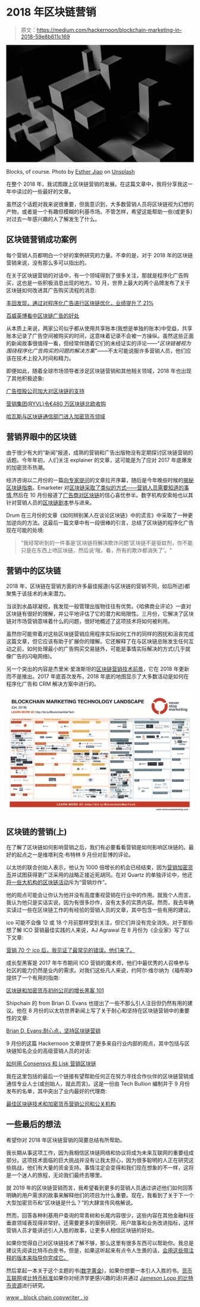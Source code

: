 # 2018 年区块链营销

> 原文：<https://medium.com/hackernoon/blockchain-marketing-in-2018-59e8b611c169>

![](img/240fcf24b26a537759771744c768c4f1.png)

Blocks, of course. Photo by [Esther Jiao](https://unsplash.com/photos/FKZwWLWgGyM?utm_source=unsplash&utm_medium=referral&utm_content=creditCopyText) on [Unsplash](https://unsplash.com/search/photos/block?utm_source=unsplash&utm_medium=referral&utm_content=creditCopyText)

在整个 2018 年，我试图跟上区块链营销的发展。在这篇文章中，我将分享我这一年中读过的一些最好的文章。

虽然这个话题对我来说很重要，但我意识到，大多数营销人员将区块链视为幻想的产物，或者是一个有趣但模糊的利基市场。不管怎样，希望这能帮助一些(或更多)对过去一年感兴趣的人了解发生了什么。

## 区块链营销成功案例

每个营销人员都明白一个好的案例研究的力量。不幸的是，对于 2018 年的区块链营销来说，没有那么多可以指出的。

在关于区块链营销的对话中，有一个领域得到了很多关注，那就是程序化广告购买，这也是一些积极消息出现的地方。10 月，世界上最大的两个品牌发布了关于区块链如何改进其广告购买流程的消息:

[丰田发现，通过对程序化广告进行区块链优化，业绩提升了 21%](https://www.marketingdive.com/news/toyota-sees-21-performance-lift-with-blockchain-optimization-for-programma/539831/)

[百威英博看中区块链广告的好处](https://www.warc.com/newsandopinion/news/ab_inbev_sees_blockchain_ad_benefits/41226)

从本质上来说，两家公司似乎都从使用共享账本(我想是单独的账本)中受益，共享账本记录了广告空间被购买的时间，这意味着记录不会被一方操纵。虽然这些正面的新闻故事很值得一看，但经常伴随着它们的未经证实的评论——“*区块链被视为围绕程序化广告购买的问题的解决方案”*——不太可能说服许多营销人员，他们应该在技术上投入时间和精力。

即便如此，随着全球市场领导者涉足区块链营销和其他相关领域，2018 年也出现了其他积极迹象:

[广告控股公司加大对区块链的支持](https://www.marketingdive.com/news/ad-holding-companies-ramp-up-support-for-blockchain/541722/)

[营销集团(RYVL)令€480 万区块链北欧收购](https://www.thedrum.com/news/2018/12/07/the-marketing-group-ryvl-makes-48m-blockchain-nordic-acquisition)

[哈瓦斯与区块链通信部门进入加密货币领域](https://www.thedrum.com/news/2018/03/30/havas-moves-cryptocurrency-space-with-blockchain-comms-division)

## **营销界眼中的区块链**

由于很少有大的“新闻”报道，成熟的营销和广告出版物没有定期探讨区块链营销的话题。今年年初，人们关注 explainer 的文章，这可能是为了应对 2017 年底爆发的加密货币热潮。

经济咨询以二月份的一篇[向专家提问](https://econsultancy.com/ask-the-experts-blockchain-and-its-use-in-marketing/)的文章拉开序幕，随后是今年晚些时候的[揭秘区块链指南](https://econsultancy.com/demystifying-the-hype-around-blockchain-for-marketers/)。Emarketer 对[区块链采取了类似的方式——营销人员需要知道的事情](https://www.emarketer.com/content/blockchain-what-marketers-need-to-know-now),然后在 10 月份报道了[广告商对区块链](https://www.emarketer.com/content/advertisers-have-mixed-confidence-in-blockchain)的信心喜忧参半。数字机构安索帕也以其针对营销人员的[区块链剧本](https://www.isobar.com/jp/en/news/isobar-launches-blockchain-playbook-to-help-marketers-embrace-technology/)参与进来。

Drum 在三月份的文章《如何辨别某人在谈论区块链》中的谎言》中采取了一种更加逆向的方法。这最后一篇文章中有一段很棒的引言，总结了区块链的程序化广告现在可能的处境:

> “我经常听到的一件事是‘区块链将解决欺诈问题’区块链不是驱蚊剂，你不能只是在东西上喷区块链，然后说‘哦，看，所有的欺诈都消失了’。"

## **营销中的区块链**

2018 年，区块链在营销方面的许多最佳报道(与区块链的营销不同，如后所述)都聚焦于该技术的未来潜力。

当谈到水晶球凝视，我发现一般管理出版物往往有优势。《哈佛商业评论》一直对区块链有很好的理解，并公平地评估了它的潜力和局限性。三月份，它解决了区块链对市场营销意味着什么的问题，很好地概述了这项技术将如何被利用。

虽然你可能带着对这些区块链营销应用程序实际如何工作的同样的困扰和沮丧完成这篇文章，但它应该有助于扩展你的理解。它还解释了在与区块链总账发生任何互动之前，如何处理最小的广告购买交易链外，可能是事情实际解决的方式(几乎就像广告的闪电网络)。

另一个突出的内容是杰里米·爱泼斯坦的[区块链营销技术前景](https://www.neverstopmarketing.com/first-ever-blockchain-marketing-technology-landscape/)，它在 2018 年更新而不是推出。2017 年底首次发布，2018 年底的地图显示了大多数活动是如何在程序化广告和 CRM 解决方案中进行的。

![](img/2a2e50205833b9267302725f4e7c3059.png)

## **区块链的营销(上)**

在了解了区块链如何影响营销之后，我们有必要看看营销是如何影响区块链的。最好的起点之一是维塔利克·布特林 9 月份对彭博的评论。

以太坊的联合创始人表示，他认为 1000 倍增长的机会已经结束，因为[营销加密货币](https://www.bloomberg.com/news/articles/2018-09-08/crypto-growth-nears-ceiling-ethereum-co-founder-buterin-says)并试图获得更广泛采用的战略正接近死胡同。在对 Quartz 的单独评论中，他还[将一些大机构的区块链活动](https://qz.com/1471152/ethereums-vitalik-buterin-says-ibms-corporate-blockchain-is-missing-the-point/)斥为“营销炒作”。

他的观点可能会让你认为他并没有高度重视营销在行业中的作用。就我个人而言，我认为他只是实话实说，因为有很多炒作，没有太多的实质内容。然而，我去年确实读过一些在区块链工作的有经验的营销人员的文章，其中包含一些有用的建议。

ico 可能不会像 12 或 18 个月前那样受到关注，但它们并没有完全消失。对于那些想了解 ICO 营销最佳实践的人来说，AJ Agrawal 在 8 月份为《企业家》写了以下文章:

[营销 70 个 ico 后，我见证了最常见的错误。他们来了。](https://www.entrepreneur.com/article/318835)

成长型黑客是 2017 年牛市期间 ICO 营销的魔术师，他们中最优秀的人召唤参与社区的能力仍然是业内的需求。对我们这些凡人来说，约阿尔·维尔纳为《福布斯》提供了一个有用的指南:

[区块链和加密货币初创公司的增长黑客 101](https://www.forbes.com/sites/yoavvilner/2018/09/25/growth-hacking-101-for-the-blockchain-and-cryptocurrency-startup/#715968d64ab7)

Shipchain 的 from Brian D. Evans 也提出了一些不那么引人注目但仍然有用的建议。他在 8 月份的以太坊世界新闻上写了关于耐心和坚持在区块链营销中的重要性的文章:

[Brian D. Evans:耐心点，坚持区块链营销](https://ethereumworldnews.com/brian-d-evans-be-patient-be-persistent-at-blockchain-marketing/)

9 月份的这篇 Hackernoon 文章提供了更多来自行业内部的观点，其中包括与区块链知名企业的高级营销人员的对话:

[如何用 Consensys 和 Lisk 营销区块链](https://hackernoon.com/how-to-market-blockchain-with-consensys-and-lisk-dzone-security-eecd9a7a2a90)

我在这里包括的最后一个链接有望帮助任何正在努力寻找合作伙伴的区块链营销或通信专业人士(或创始人，就此而言)。这是一份由 Tech Bullion 编制并于 9 月份发布的名单，其中突出了业内最好的代理商:

[最佳区块链技术和加密货币营销公司和公关机构](https://www.techbullion.com/best-blockchain-technology-and-cryptocurrency-marketing-companies-and-pr-agencies/)

## **一些最后的想法**

希望你对 2018 年区块链营销的简要总结有所帮助。

我长期从事这项工作，因为我相信区块链网络和协议将成为未来互联网的重要组成部分。这项技术面临的巨大挑战并没有让我太担心，因为很多聪明的人正在研究这些挑战，他们有大量的资金支持。事情注定会变得和我们现在想象的不一样，这将是一个迷人的旅程，无论我们最终去哪里。

就 2019 年的区块链营销而言，我希望看到更多的营销人员通过讲述他们如何回答明确的用户需求的故事来解释他们的项目为什么重要。现在，我看到了关于下一个大型加密货币和“区块链是什么？”的大肆宣传风格解说。

然而，回答各种利基用户查询的常青树和长尾内容很少，这些内容在其他金融科技垂直领域表现得非常好。还需要更多的案例研究、用户故事和业务改进指标，这样营销人员才能讲述引人入胜的故事，让更多人相信区块链的好处。

如果你觉得自己对区块链技术了解不够，那么这里有很多东西可以帮助你。我总是建议先阅读比特币白皮书，但是，如果这听起来有点令人生畏的话，[会用这些带注释的版本来指导你完成它。](https://genius.com/Satoshi-nakamoto-bitcoin-a-peer-to-peer-electronic-cash-system-annotated)

然后拿起一本关于这个主题的书([数字黄金](https://www.google.com/search?q=digital+gold+nathaniel+popper&rlz=1C5CHFA_enGB757GB757&oq=digital+gold+na&aqs=chrome.0.0j69i57j0l4.3576j0j4&sourceid=chrome&ie=UTF-8))，如果你想要一本引人入胜的书。[货币互联网](https://www.google.com/search?safe=strict&rlz=1C5CHFA_enGB757GB757&ei=APssXIXeNK-n1fAPj8K3oA4&q=the+internet+of+money+andreas+antonopoulos+&oq=the+internet+of+money+andreas+antonopoulos+&gs_l=psy-ab.3..0l2j0i22i30l3.20721.28739..29371...0.0..1.179.1951.19j2......0....1..gws-wiz.......35i39j0i67j0i131j0i131i67.8FKIm4VNHsw)或[比特币标准](https://www.google.com/search?safe=strict&rlz=1C5CHFA_enGB757GB757&ei=UvssXJOjJ-OL1fAP3s2dgAY&q=the+bitcoin+standard+saifedean+ammous&oq=the+bitcoin+standard+saifedean+ammous&gs_l=psy-ab.3..35i39j0j0i22i30l2.498.1023..1250...0.0..0.110.363.3j1......0....1..gws-wiz.wRGbklzXeOM)如果你对经济学更感兴趣的话)并通过 [Jameson Lopp 的比特币资源](https://lopp.net/bitcoin.html)进行研究。

[www . block chain copywriter . io](https://www.blockchaincopywriter.io/)